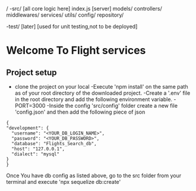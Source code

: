 /
  -src/   [all core logic here]
    index.js [server]
    models/
    controllers/
    middlewares/
    services/
    utils/
    config/
    repository/

  -test/   [later] [used for unit testing,not to be deployed]

  # Welcome To Flight services
  
  ## Project setup
  - clone the project on your local
  -Execute 'npm install' on the same path as of your root directory of the downloaded project.
  -Create a '.env' file in the root directory and add the following environment variable.
  -PORT=3000
  -Inside the config 'src/config' folder create a new file 'config.json' and then add the following piece of json

  ``````
  {
  "development": {
    "username": "<YOUR_DB_LOGIN_NAME>",
    "password": "<YOUR_DB_PASSWORD>",
    "database": "Flights_Search_db",
    "host": "127.0.0.1",
    "dialect": "mysql"
  }
}
  ``````


  Once You have db config as listed above, go to the src folder from your terminal and execute 'npx sequelize db:create'